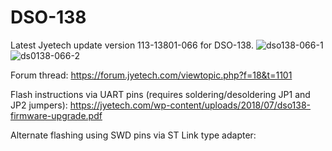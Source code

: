 # DSO-138

Latest Jyetech update version 113-13801-066 for DSO-138.
![dso138-066-1](https://github.com/kittenarmy/DSO-138/assets/9025713/5cb8baa6-32a2-449d-817b-ca4eebaf2304)
![ds0138-066-2](https://github.com/kittenarmy/DSO-138/assets/9025713/3a7959fe-5246-4c8c-bcd6-2761b3403707)

Forum thread:
https://forum.jyetech.com/viewtopic.php?f=18&t=1101

Flash instructions via UART pins (requires soldering/desoldering JP1 and JP2 jumpers):
https://jyetech.com/wp-content/uploads/2018/07/dso138-firmware-upgrade.pdf

Alternate flashing using SWD pins via ST Link type adapter: 
